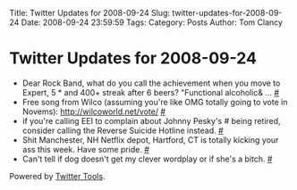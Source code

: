 Title: Twitter Updates for 2008-09-24
Slug: twitter-updates-for-2008-09-24
Date: 2008-09-24 23:59:59
Tags: 
Category: Posts
Author: Tom Clancy

# Twitter Updates for 2008-09-24

<ul>
	<li>Dear Rock Band, what do you call the achievement when you move to Expert, 5 * and 400+ streak after 6 beers? &quot;Functional alcoholic&amp; ... <a href="http://twitter.com/tclancy/statuses/932369947">#</a></li>
	<li>Free song from Wilco (assuming you're like OMG totally going to vote in Novems): <a href="http://wilcoworld.net/vote/" rel="nofollow">http://wilcoworld.net/vote/</a> <a href="http://twitter.com/tclancy/statuses/932947967">#</a></li>
	<li>if you're calling EEI to complain about Johnny Pesky's # being retired, consider calling the Reverse Suicide Hotline instead. <a href="http://twitter.com/tclancy/statuses/933227136">#</a></li>
	<li>Shit Manchester, NH Netflix depot, Hartford, CT is totally kicking your ass this week. Have some pride. <a href="http://twitter.com/tclancy/statuses/933248880">#</a></li>
	<li>Can't tell if dog doesn't get my clever wordplay or if she's a bitch. <a href="http://twitter.com/tclancy/statuses/933254050">#</a></li>
</ul>
<p>Powered by <a href="http://alexking.org/projects/wordpress">Twitter Tools</a>.</p>
